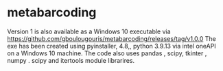 # metabarcoding
Version 1 is also available as a Windows 10 executable via https://github.com/gboulougouris/metabarcoding/releases/tag/v1.0.0
The exe has been created using pyinstaller, 4.8,, python 3.9.13 via intel oneAPI on a Windows 10 machine.
The code also uses pandas , scipy, tkinter , numpy . scipy and itertools module librarires.
